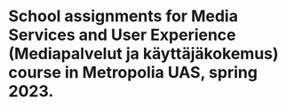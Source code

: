 # School assignments for Media Services and User Experience (Mediapalvelut ja käyttäjäkokemus) course in Metropolia UAS, spring 2023.
